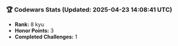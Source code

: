 ### 🏆 Codewars Stats (Updated: 2025-04-23 14:08:41 UTC)

- **Rank:** 8 kyu
- **Honor Points:** 3
- **Completed Challenges:** 1
